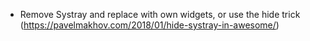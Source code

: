 + Remove Systray and replace with own widgets, or use the hide trick (https://pavelmakhov.com/2018/01/hide-systray-in-awesome/)
